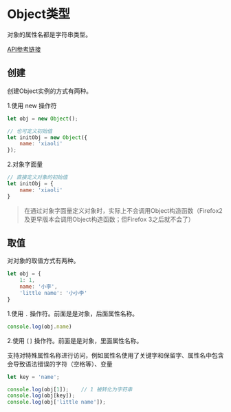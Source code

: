 # Object类型

对象的属性名都是字符串类型。

[API参考链接](https://developer.mozilla.org/zh-CN/docs/Web/JavaScript/Reference/Global_Objects/Object)

## 创建

创建Object实例的方式有两种。

1.使用 new 操作符

```javascript
let obj = new Object();

// 也可定义初始值
let initObj = new Object({
    name: 'xiaoli'
});
```

2.对象字面量

```javascript
// 直接定义对象的初始值
let initObj = {
    name: 'xiaoli'
}
```

> 在通过对象字面量定义对象时，实际上不会调用Object构造函数（Firefox2及更早版本会调用Object构造函数；但Firefox 3之后就不会了）

## 取值

对对象的取值方式有两种。

```javascript
let obj = {
    1: 1,
    name: '小李',
    'little name': '小小李'
}
```

1.使用 `.` 操作符。前面是是对象，后面属性名称。

```javascript
console.log(obj.name)
```

2.使用 `[]` 操作符。前面是是对象，里面属性名称。

支持对特殊属性名称进行访问，例如属性名使用了关键字和保留字、属性名中包含会导致语法错误的字符（空格等）、变量

```javascript
let key = 'name';

console.log(obj[1]);    // 1 被转化为字符串
console.log(obj[key]);
console.log(obj['little name']);
```